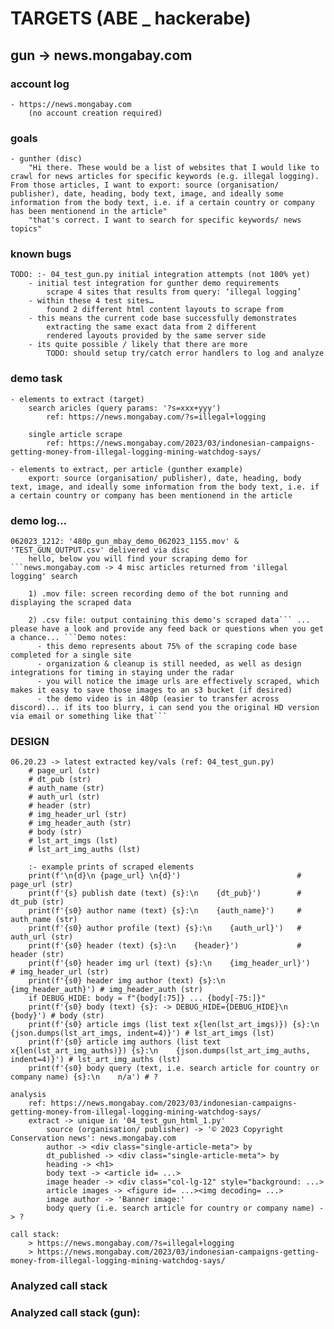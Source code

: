 # TARGETS (ABE _ hackerabe)

## gun -> news.mongabay.com
### account log
    - https://news.mongabay.com
        (no account creation required)
        
### goals
    - gunther (disc)
        "Hi there. These would be a list of websites that I would like to crawl for news articles for specific keywords (e.g. illegal logging). From those articles, I want to export: source (organisation/ publisher), date, heading, body text, image, and ideally some information from the body text, i.e. if a certain country or company has been mentionend in the article"
        "that's correct. I want to search for specific keywords/ news topics"

### known bugs
    TODO: :- 04_test_gun.py initial integration attempts (not 100% yet)
        - initial test integration for gunther demo requirements
            scrape 4 sites that results from query: ‘illegal logging’
        - within these 4 test sites…
            found 2 different html content layouts to scrape from
        - this means the current code base successfully demonstrates 
            extracting the same exact data from 2 different 
            rendered layouts provided by the same server side
        - its quite possible / likely that there are more
            TODO: should setup try/catch error handlers to log and analyze
            
### demo task
    - elements to extract (target)
        search aricles (query params: '?s=xxx+yyy')
            ref: https://news.mongabay.com/?s=illegal+logging

        single article scrape
            ref: https://news.mongabay.com/2023/03/indonesian-campaigns-getting-money-from-illegal-logging-mining-watchdog-says/
    
    - elements to extract, per article (gunther example)
        export: source (organisation/ publisher), date, heading, body text, image, and ideally some information from the body text, i.e. if a certain country or company has been mentionend in the article

### demo log...
    062023_1212: '480p_gun_mbay_demo_062023_1155.mov' & 'TEST_GUN_OUTPUT.csv' delivered via disc
        hello, below you will find your scraping demo for ```news.mongabay.com -> 4 misc articles returned from 'illegal logging' search

        1) .mov file: screen recording demo of the bot running and displaying the scraped data

        2) .csv file: output containing this demo's scraped data``` ... please have a look and provide any feed back or questions when you get a chance... ```Demo notes:
          - this demo represents about 75% of the scraping code base completed for a single site
          - organization & cleanup is still needed, as well as design integrations for timing in staying under the radar 
          - you will notice the image urls are effectively scraped, which makes it easy to save those images to an s3 bucket (if desired)
          - the demo video is in 480p (easier to transfer across discord)... if its too blurry, i can send you the original HD version via email or something like that```
          
### **DESIGN**
    06.20.23 -> latest extracted key/vals (ref: 04_test_gun.py)
        # page_url (str)
        # dt_pub (str)
        # auth_name (str)
        # auth_url (str)
        # header (str)
        # img_header_url (str)
        # img_header_auth (str)
        # body (str)
        # lst_art_imgs (lst)
        # lst_art_img_auths (lst)

        :- example prints of scraped elements
        print(f'\n{d}\n {page_url} \n{d}')                          # page_url (str)
        print(f'{s} publish date (text) {s}:\n    {dt_pub}')        # dt_pub (str)
        print(f'{s0} author name (text) {s}:\n    {auth_name}')     # auth_name (str)
        print(f'{s0} author profile (text) {s}:\n    {auth_url}')   # auth_url (str)
        print(f'{s0} header (text) {s}:\n    {header}')             # header (str)
        print(f'{s0} header img url (text) {s}:\n    {img_header_url}')     # img_header_url (str)
        print(f'{s0} header img author (text) {s}:\n    {img_header_auth}') # img_header_auth (str)
        if DEBUG_HIDE: body = f"{body[:75]} ... {body[-75:]}"
        print(f'{s0} body (text) {s}: -> DEBUG_HIDE={DEBUG_HIDE}\n    {body}') # body (str)
        print(f'{s0} article imgs (list text x{len(lst_art_imgs)}) {s}:\n    {json.dumps(lst_art_imgs, indent=4)}') # lst_art_imgs (lst)
        print(f'{s0} article img authors (list text x{len(lst_art_img_auths)}) {s}:\n    {json.dumps(lst_art_img_auths, indent=4)}') # lst_art_img_auths (lst)
        print(f'{s0} body query (text, i.e. search article for country or company name) {s}:\n    n/a') # ?
        
    analysis
        ref: https://news.mongabay.com/2023/03/indonesian-campaigns-getting-money-from-illegal-logging-mining-watchdog-says/
        extract -> unique in '04_test_gun_html_1.py'
            source (organisation/ publisher) -> '© 2023 Copyright Conservation news': news.mongabay.com
            author -> <div class="single-article-meta"> by
            dt_published -> <div class="single-article-meta"> by
            heading -> <h1>
            body text -> <article id= ...>
            image header -> <div class="col-lg-12" style="background: ...>
            article images -> <figure id= ...><img decoding= ...>
            image author -> 'Banner image:'
            body query (i.e. search article for country or company name) -> ?
             
    call stack:
        > https://news.mongabay.com/?s=illegal+logging
        > https://news.mongabay.com/2023/03/indonesian-campaigns-getting-money-from-illegal-logging-mining-watchdog-says/

### Analyzed call stack      
    

### Analyzed call stack (gun):
    
